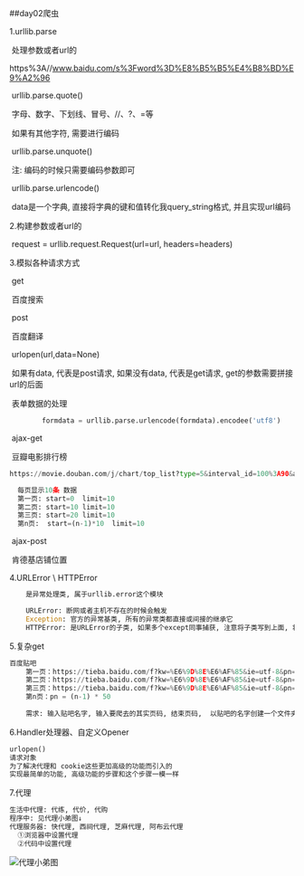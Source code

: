 ##day02爬虫

1.urllib.parse

​	处理参数或者url的

https%3A//www.baidu.com/s%3Fword%3D%E8%B5%B5%E4%B8%BD%E9%A2%96

​	urllib.parse.quote()

​		字母、数字、下划线、冒号、//、?、=等

​		如果有其他字符, 需要进行编码

​	urllib.parse.unquote()

​		注: 编码的时候只需要编码参数即可

​	urllib.parse.urlencode()

​		data是一个字典, 直接将字典的键和值转化我query_string格式, 并且实现url编码

2.构建参数或者url的

​	request = urllib.request.Request(url=url, headers=headers)

3.模拟各种请求方式

​	get

​		百度搜索

​	post

​		百度翻译

​		urlopen(url,data=None)

​		如果有data, 代表是post请求, 如果没有data, 代表是get请求, get的参数需要拼接url的后面

​		表单数据的处理

```python
		formdata = urllib.parse.urlencode(formdata).encodee('utf8')	
```

​	ajax-get

​		豆瓣电影排行榜

```python
https://movie.douban.com/j/chart/top_list?type=5&interval_id=100%3A90&action=&start=40&limit=20

  每页显示10条 数据
  第一页: start=0	limit=10
  第二页: start=10	limit=10
  第三页: start=20	limit=10
  第n页:	start=(n-1)*10	limit=10
```

​	ajax-post

​		肯德基店铺位置

4.URLError \ HTTPError

```python
	是异常处理类, 属于urllib.error这个模块

	URLError: 断网或者主机不存在的时候会触发
    Exception: 官方的异常基类, 所有的异常类都直接或间接的继承它
    HTTPError: 是URLError的子类, 如果多个except同事捕获, 注意将子类写到上面, 将父类写到下面
```

5.复杂get

```python
百度贴吧
	第一页：https://tieba.baidu.com/f?kw=%E6%9D%8E%E6%AF%85&ie=utf-8&pn=0
	第二页：https://tieba.baidu.com/f?kw=%E6%9D%8E%E6%AF%85&ie=utf-8&pn=50
	第三页：https://tieba.baidu.com/f?kw=%E6%9D%8E%E6%AF%85&ie=utf-8&pn=100
	第n页：pn = (n-1) * 50
    
    需求: 输入贴吧名字, 输入要爬去的其实页码, 结束页码,  以贴吧的名字创建一个文件夹, 将每一页的内容全部拿下来保存到第n页.html文件中
```

6.Handler处理器、自定义Opener

```python
urlopen()
请求对象
为了解决代理和 cookie这些更加高级的功能而引入的
实现最简单的功能, 高级功能的步骤和这个步骤一模一样
```



7.代理

```python
生活中代理: 代练, 代价, 代购
程序中: 见代理小弟图↓
代理服务器: 快代理, 西祠代理, 芝麻代理, 阿布云代理
  ①浏览器中设置代理
  ②代码中设置代理
```

![代理小弟图](I:\python_reptile\代理小弟图.png)